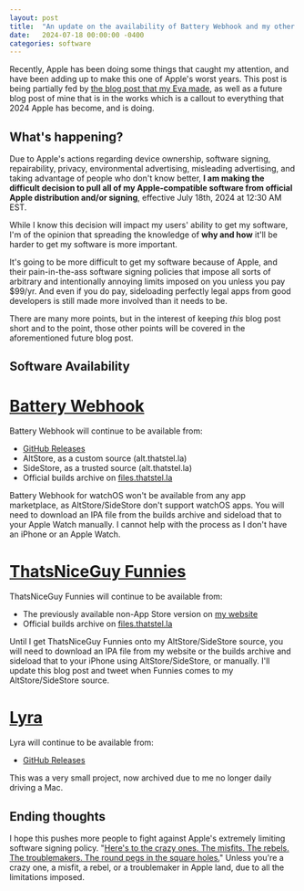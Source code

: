 ```yaml
---
layout: post
title:  "An update on the availability of Battery Webhook and my other software"
date:   2024-07-18 00:00:00 -0400
categories: software
---
```


Recently, Apple has been doing some things that caught my attention, and have been adding up to make this one of Apple's worst years. This post is being partially fed by [the blog post that my Eva made](https://blog.crystall1ne.dev/posts/2024/07/13/about-the-apple-thing.html), as well as a future blog post of mine that is in the works which is a callout to everything that 2024 Apple has become, and is doing.

## What's happening?

Due to Apple's actions regarding device ownership, software signing, repairability, privacy, environmental advertising, misleading advertising, and taking advantage of people who don't know better, **I am making the difficult decision to pull all of my Apple-compatible software from official Apple distribution and/or signing**, effective July 18th, 2024 at 12:30 AM EST.

While I know this decision will impact my users' ability to get my software, I'm of the opinion that spreading the knowledge of **why and how** it'll be harder to get my software is more important.

It's going to be more difficult to get my software because of Apple, and their pain-in-the-ass software signing policies that impose all sorts of arbitrary and intentionally annoying limits imposed on you unless you pay $99/yr. And even if you do pay, sideloading perfectly legal apps from good developers is still made more involved than it needs to be.

There are many more points, but in the interest of keeping *this* blog post short and to the point, those other points will be covered in the aforementioned future blog post.

## Software Availability

# [Battery Webhook](https://software.thatstel.la/software/crossplatform-apps/battery-webhook)
Battery Webhook will continue to be available from:

- [GitHub Releases](https://github.com/ThatStella7922/battery-webhook/releases)
- AltStore, as a custom source (alt.thatstel.la)
- SideStore, as a trusted source (alt.thatstel.la)
- Official builds archive on [files.thatstel.la](https://files.thatstel.la/mainsitesw/BatteryWebhook/)

Battery Webhook for watchOS won't be available from any app marketplace, as AltStore/SideStore don't support watchOS apps. You will need to download an IPA file from the builds archive and sideload that to your Apple Watch manually. I cannot help with the process as I don't have an iPhone or an Apple Watch.

# [ThatsNiceGuy Funnies](https://software.thatstel.la/software/ios-stickers/tng-funnies)
ThatsNiceGuy Funnies will continue to be available from:

- The previously available non-App Store version on [my website](https://software.thatstel.la/software/ios-stickers/tng-funnies/tng-funnies-na)
- Official builds archive on [files.thatstel.la](https://files.thatstel.la/mainsitesw/thatsniceguy%20funnies/)

Until I get ThatsNiceGuy Funnies onto my AltStore/SideStore source, you will need to download an IPA file from my website or the builds archive and sideload that to your iPhone using AltStore/SideStore, or manually. I'll update this blog post and tweet when Funnies comes to my AltStore/SideStore source.

# [Lyra](https://github.com/ThatStella7922/Lyra)
Lyra will continue to be available from:

- [GitHub Releases](https://github.com/ThatStella7922/Lyra/releases)

This was a very small project, now archived due to me no longer daily driving a Mac.

## Ending thoughts

I hope this pushes more people to fight against Apple's extremely limiting software signing policy. "[Here's to the crazy ones. The misfits. The rebels. The troublemakers. The round pegs in the square holes.](https://www.goodreads.com/quotes/924-here-s-to-the-crazy-ones-the-misfits-the-rebels-the)" Unless you're a crazy one, a misfit, a rebel, or a troublemaker in Apple land, due to all the limitations imposed.